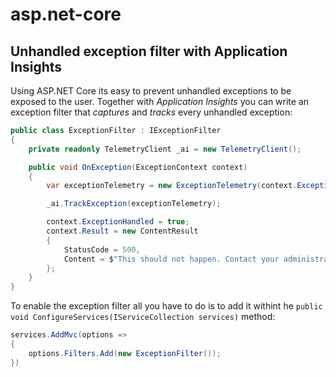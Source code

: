 # asp.net-core

## Unhandled exception filter with Application Insights

Using ASP.NET Core its easy to prevent unhandled exceptions to be exposed to the user. Together with *Application Insights* you can write an exception filter that *captures* and *tracks* every unhandled exception:

```csharp
public class ExceptionFilter : IExceptionFilter
{
    private readonly TelemetryClient _ai = new TelemetryClient();

    public void OnException(ExceptionContext context)
    {
        var exceptionTelemetry = new ExceptionTelemetry(context.Exception);

        _ai.TrackException(exceptionTelemetry);

        context.ExceptionHandled = true;
        context.Result = new ContentResult
        {
            StatusCode = 500,
            Content = $"This should not happen. Contact your administrator. Operation Id: {exceptionTelemetry.Context.Operation.Id}"
        };
    }
}
```

To enable the exception filter all you have to do is to add it withint he ```public void ConfigureServices(IServiceCollection services)``` method:
```csharp
services.AddMvc(options =>
{
    options.Filters.Add(new ExceptionFilter());
})
```